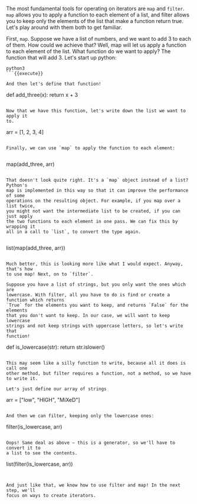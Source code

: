 The most fundamental tools for operating on iterators are `map` and `filter`.
`map` allows you to apply a function to each element of a list, and filter
allows you to keep only the elements of the list that make a function return
true. Let's play around with them both to get familiar.

First, `map`. Suppose we have a list of numbers, and we want to add 3 to each of
them. How could we achieve that? Well, map will let us apply a function to
each element of the list. What function do we want to apply? The function that
will add 3. Let's start up python:


```
python3
```{{execute}}

And then let's define that function!

```
def add_three(x):
    return x + 3

```{{execute}}

Now that we have this function, let's write down the list we want to apply it
to.

```
arr = [1, 2, 3, 4]
```{{execute}}

Finally, we can use `map` to apply the function to each element:


```
map(add_three, arr)
```{{execute}}

That doesn't look quite right. It's a `map` object instead of a list? Python's
map is implemented in this way so that it can improve the performance of some
operations on the resulting object. For example, if you map over a list twice,
you might not want the intermediate list to be created, if you can just apply
the two functions to each element in one pass. We can fix this by wrapping it
all in a call to `list`, to convert the type again.


```
list(map(add_three, arr))
```{{execute}}

Much better, this is looking more like what I would expect. Anyway, that's how
to use map! Next, on to `filter`.

Suppose you have a list of strings, but you only want the ones which are
lowercase. With filter, all you have to do is find or create a function which returns
`True` for the elements you want to keep, and returns `False` for the elements
that you don't want to keep. In our case, we will want to keep lowercase
strings and not keep strings with uppercase letters, so let's write that
function!

```
def is_lowercase(str):
    return str.islower()

```{{execute}}

This may seem like a silly function to write, because all it does is call one
other method, but filter requires a function, not a method, so we have to write it.

Let's just define our array of strings
```
arr = ["low", "HIGH", "MiXeD"]
```{{execute}}

And then we can filter, keeping only the lowercase ones:

```
filter(is_lowercase, arr)
```{{execute}}

Oops! Same deal as above – this is a generator, so we'll have to convert it to
a list to see the contents.
```
list(filter(is_lowercase, arr))
```{{execute}}


And just like that, we know how to use filter and map! In the next step, we'll
focus on ways to create iterators.

